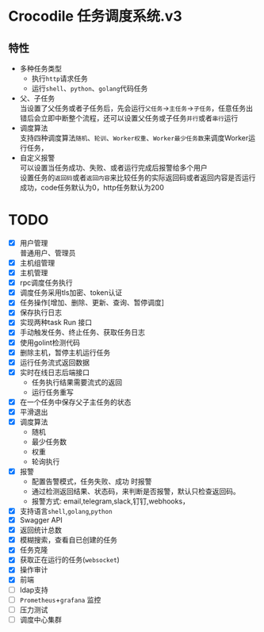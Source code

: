 # Crocodile 任务调度系统.v3


## 特性
- 多种任务类型
    - 执行`http`请求任务
    - 运行`shell`、`python`、`golang`代码任务
- 父、子任务  
    当设置了父任务或者子任务后，先会运行`父任务`->`主任务`->`子任务`，任意任务出错后会立即中断整个流程，还可以设置父任务或子任务`并行`或者`串行`运行
- 调度算法  
    支持四种调度算法`随机`、`轮训`、`Worker权重`、`Worker最少任务数`来调度Worker运行任务，
- 自定义报警  
    可以设置当任务成功、失败、或者运行完成后报警给多个用户  
    设置任务的`返回码`或者`返回内容`来比较任务的实际返回码或者返回内容是否运行成功，code任务默认为0，http任务默认为200


# TODO
- [x] 用户管理  
      普通用户、管理员
- [x] 主机组管理
- [x] 主机管理
- [x] rpc调度任务执行
- [x] 调度任务采用tls加密、token认证
- [x] 任务操作[增加、删除、更新、查询、暂停调度]
- [x] 保存执行日志
- [x] 实现两种task Run 接口
- [x] 手动触发任务、终止任务、获取任务日志
- [x] 使用golint检测代码
- [x] 删除主机，暂停主机运行任务
- [x] 运行任务流式返回数据
- [x] 实时在线日志后端接口 
    - 任务执行结果需要流式的返回 
    - 运行任务重写
- [x] 在一个任务中保存父子主任务的状态
- [x] 平滑退出
- [x] 调度算法
    - 随机
    - 最少任务数
    - 权重
    - 轮询执行
- [x] 报警
    - 配置告警模式，任务失败、成功 时报警
    - 通过检测返回结果、状态码，来判断是否报警，默认只检查返回码。
    - 报警方式: email,telegram,slack,钉钉,webhooks，
- [x] 支持语言`shell`,`golang`,`python`
- [x] Swagger API
- [x] 返回统计总数
- [x] 模糊搜索，查看自已创建的任务
- [x] 任务克隆
- [x] 获取正在运行的任务(`websocket`)
- [x] 操作审计
- [x] 前端
- [ ] ldap支持
- [ ] `Prometheus`+`grafana` 监控
- [ ] 压力测试
- [ ] 调度中心集群